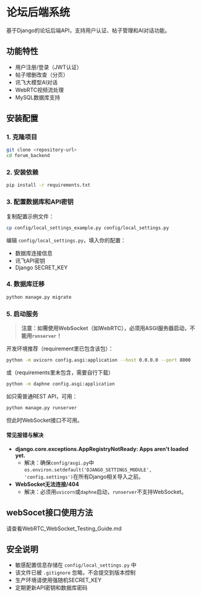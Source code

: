 # 论坛后端系统

基于Django的论坛后端API，支持用户认证、帖子管理和AI对话功能。

## 功能特性

- 用户注册/登录（JWT认证）
- 帖子增删改查（分页）
- 讯飞大模型AI对话
- WebRTC视频流处理
- MySQL数据库支持

## 安装配置

### 1. 克隆项目

```bash
git clone <repository-url>
cd forum_backend
```

### 2. 安装依赖

```bash
pip install -r requirements.txt
```

### 3. 配置数据库和API密钥

复制配置示例文件：

```bash
cp config/local_settings_example.py config/local_settings.py
```

编辑 `config/local_settings.py`，填入你的配置：

- 数据库连接信息
- 讯飞API密钥
- Django SECRET_KEY

### 4. 数据库迁移

```bash
python manage.py migrate
```

### 5. 启动服务

> **注意：如需使用WebSocket（如WebRTC），必须用ASGI服务器启动，不能用`runserver`！**

开发环境推荐（requirement里已包含该包）：

```bash
python -m uvicorn config.asgi:application --host 0.0.0.0 --port 8000
```

或（requirements里未包含，需要自行下载）

```bash
python -m daphne config.asgi:application
```

如只需普通REST API，可用：

```bash
python manage.py runserver
```

但此时WebSocket接口不可用。

#### 常见报错与解决

- **django.core.exceptions.AppRegistryNotReady: Apps aren't loaded yet.**
  - 解决：确保`config/asgi.py`中`os.environ.setdefault('DJANGO_SETTINGS_MODULE', 'config.settings')`在所有Django相关导入之前。
- **WebSocket无法连接/404**
  - 解决：必须用`uvicorn`或`daphne`启动，`runserver`不支持WebSocket。

## webSocet接口使用方法

请查看WebRTC_WebSocket_Testing_Guide.md

## 安全说明

- 敏感配置信息存储在 `config/local_settings.py` 中
- 该文件已被 `.gitignore` 忽略，不会提交到版本控制
- 生产环境请使用强随机SECRET_KEY
- 定期更新API密钥和数据库密码
